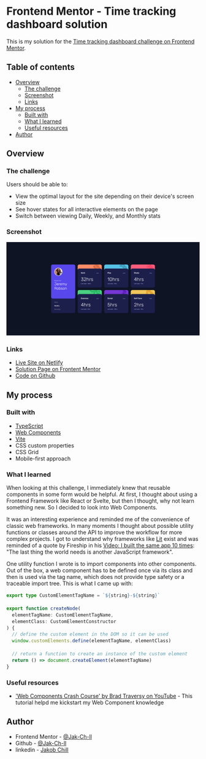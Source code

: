 # Frontend Mentor - Time tracking dashboard solution

This is my solution for the [Time tracking dashboard challenge on Frontend Mentor](https://www.frontendmentor.io/challenges/time-tracking-dashboard-UIQ7167Jw).

## Table of contents

- [Overview](#overview)
  - [The challenge](#the-challenge)
  - [Screenshot](#screenshot)
  - [Links](#links)
- [My process](#my-process)
  - [Built with](#built-with)
  - [What I learned](#what-i-learned)
  - [Useful resources](#useful-resources)
- [Author](#author)

## Overview

### The challenge

Users should be able to:

- View the optimal layout for the site depending on their device's screen size
- See hover states for all interactive elements on the page
- Switch between viewing Daily, Weekly, and Monthly stats

### Screenshot

![Desktop version](./solution.png)

### Links

- [Live Site on Netlify](https://fm-time-tracking.netlify.app/)
- [Solution Page on Frontent Mentor](https://www.frontendmentor.io/solutions/time-tracking-dashboard-with-typescript-and-vanilla-web-components-PWd7hx0St)
- [Code on Github](https://github.com/Jak-Ch-ll/FM_time-tracking-dashboard)

## My process

### Built with

- [TypeScript](https://www.typescriptlang.org/)
- [Web Components](https://developer.mozilla.org/en-US/docs/Web/Web_Components)
- [Vite](https://vitejs.dev/)
- CSS custom properties
- CSS Grid
- Mobile-first approach

### What I learned

When looking at this challenge, I immediately knew that reusable components in some form would be helpful. At first, I thought about using a Frontend Framework like React or Svelte, but then I thought, why not learn something new. So I decided to look into Web Components.

It was an interesting experience and reminded me of the convenience of classic web frameworks. In many moments I thought about possible utility functions or classes around the API to improve the workflow for more complex projects. I got to understand why frameworks like [Lit](https://lit.dev/) exist and was reminded of a quote by Fireship in his [Video: I built the same app 10 times](https://www.youtube.com/watch?v=cuHDQhDhvPE): "The last thing the world needs is another JavaScript framework".

One utility function I wrote is to import components into other components. Out of the box, a web component has to be defined once via its class and then is used via the tag name, which does not provide type safety or a traceable import tree. This is what I came up with:

```ts
export type CustomElementTagName = `${string}-${string}`

export function createNode(
  elementTagName: CustomElementTagName,
  elementClass: CustomElementConstructor
) {
  // define the custom element in the DOM so it can be used
  window.customElements.define(elementTagName, elementClass)

  // return a function to create an instance of the custom element
  return () => document.createElement(elementTagName)
}
```

### Useful resources

- ['Web Components Crash Course' by Brad Traversy on YouTube](https://www.youtube.com/watch?v=PCWaFLy3VUo) - This tutorial helpd me kickstart my Web Component knowledge

## Author

- Frontend Mentor - [@Jak-Ch-ll](https://www.frontendmentor.io/profile/Jak-Ch-ll)
- Github - [@Jak-Ch-ll](https://github.com/Jak-Ch-ll)
- linkedin - [Jakob Chill](https://www.linkedin.com/in/jakobchill/)
